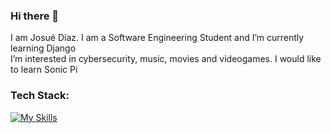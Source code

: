 ### Hi there 👋
I am Josué Díaz. I am a Software Engineering Student and I’m currently learning Django
<br>
I’m interested in cybersecurity, music, movies and videogames. I would like to learn Sonic Pi

### Tech Stack:
[![My Skills](https://skillicons.dev/icons?i=py,mongodb,mysql,git,github&perline=3)](https://skillicons.dev)
